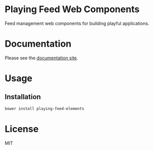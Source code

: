 Playing Feed Web Components
=============================

Feed management web components for building playful applications.

# Documentation

Please see the [documentation site](https://playingio.github.io).

# Usage

## Installation

```bash
bower install playing-feed-elements
```

# License

MIT